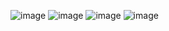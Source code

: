 ![image](https://github.com/JawedAtahar/DevOps-Training-2/assets/153924009/e5dc54c0-f512-4695-a9df-101c7d3ffc72)
![image](https://github.com/JawedAtahar/DevOps-Training-2/assets/153924009/3584d40b-5c83-4462-bea9-c23762c3675b)
![image](https://github.com/JawedAtahar/DevOps-Training-2/assets/153924009/7a70c14a-2364-420b-8875-66328fe763ea)
![image](https://github.com/JawedAtahar/DevOps-Training-2/assets/153924009/3255966d-db18-4fed-9ecf-e0cefb8a6a69)


